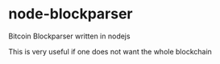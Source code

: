 node-blockparser
================

Bitcoin Blockparser written in nodejs

This is very useful if one does not want the whole blockchain
